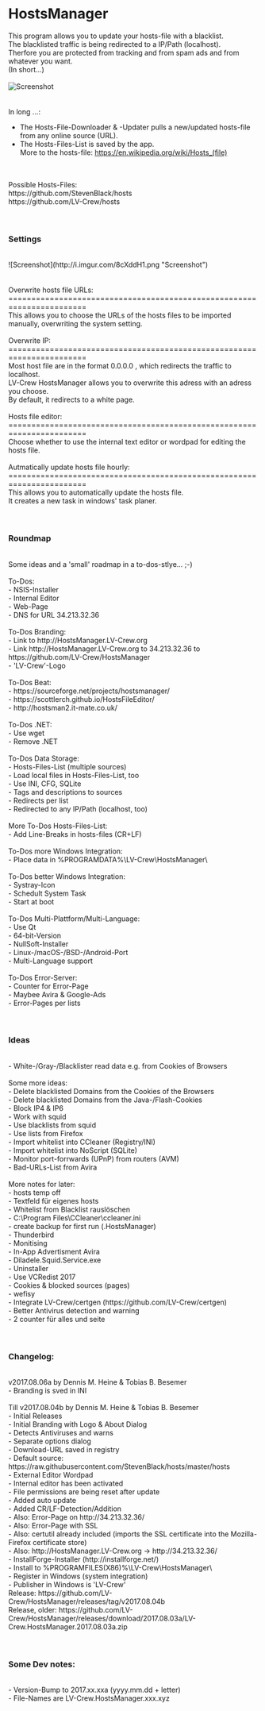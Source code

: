 # HostsManager
This program allows you to update your hosts-file with a blacklist.<br>
The blacklisted traffic is being redirected to a IP/Path (localhost).<br>
Therfore you are protected from tracking and from spam ads and from whatever you want.<br>
(In short...)<br>
<br>
![Screenshot](http://i.imgur.com/QR935Oo.png "Screenshot")<br>
<br>
<br>
In long ...:<br>
- The Hosts-File-Downloader & -Updater pulls a new/updated hosts-file from any online source (URL).<br>
- The Hosts-Files-List is saved by the app.<br>
More to the hosts-file: https://en.wikipedia.org/wiki/Hosts_(file)<br>
<br>
<br>
Possible Hosts-Files:<br>
https://github.com/StevenBlack/hosts<br>
https://github.com/LV-Crew/hosts<br>
<br>
<br>
<h3><b>Settings</b></h3><br>
![Screenshot](http://i.imgur.com/8cXddH1.png "Screenshot")<br>
<br>
<br>
Overwrite hosts file URLs:<br>
=======================================================================<br>
This allows you to choose the URLs of the hosts files to be imported manually, overwriting the system setting.<br>
<br>
Overwrite IP:<br>
=======================================================================<br>
Most host file are in the format 0.0.0.0 <hostname>, which redirects the traffic to localhost.<br>
LV-Crew HostsManager allows you to overwrite this adress with an adress you choose.<br>
By default, it redirects to a white page.<br>
<br>
Hosts file editor:<br>
=======================================================================<br>
Choose whether to use the internal text editor or wordpad for editing the hosts file.<br>
<br>
Autmatically update hosts file hourly:<br>
=======================================================================<br>
This allows you to automatically update the hosts file. <br>
It creates a new task in windows' task planer.<br>
<br>
<br>
<h3><b>Roundmap</b></h3><br>
Some ideas and a 'small' roadmap in a to-dos-stlye... ;-)<br>
<br>
To-Dos:<br>
- NSIS-Installer<br>
- Internal Editor<br>
- Web-Page<br>
- DNS for URL 34.213.32.36<br>
<br>
To-Dos Branding:<br>
- Link to  http://HostsManager.LV-Crew.org<br>
- Link http://HostsManager.LV-Crew.org to 34.213.32.36 to https://github.com/LV-Crew/HostsManager<br>
- 'LV-Crew'-Logo<br>
<br>
To-Dos Beat:<br>
- https://sourceforge.net/projects/hostsmanager/<br>
- https://scottlerch.github.io/HostsFileEditor/<br>
- http://hostsman2.it-mate.co.uk/<br>
<br>
To-Dos .NET:<br>
- Use wget<br>
- Remove .NET<br>
<br>
To-Dos Data Storage:<br>
- Hosts-Files-List (multiple sources)<br>
- Load local files in Hosts-Files-List, too<br>
- Use INI, CFG, SQLite<br>
- Tags and descriptions to sources<br>
- Redirects per list<br>
- Redirected to any IP/Path (localhost, too)<br>
<br>
More To-Dos Hosts-Files-List:<br>
- Add Line-Breaks in hosts-files (CR+LF)<br>
<br>
To-Dos more Windows Integration:<br>
- Place data in %PROGRAMDATA%\LV-Crew\HostsManager\<br>
<br>
To-Dos better Windows Integration:<br>
- Systray-Icon<br>
- Schedult System Task<br>
- Start at boot<br>
<br>
To-Dos Multi-Plattform/Multi-Language:<br>
- Use Qt<br>
- 64-bit-Version<br>
- NullSoft-Installer<br>
- Linux-/macOS-/BSD-/Android-Port<br>
- Multi-Language support<br>
<br>
To-Dos Error-Server:<br>
- Counter for Error-Page<br>
- Maybee Avira & Google-Ads<br>
- Error-Pages per lists<br>
<br>
<br>
<h3><b>Ideas</b></h3><br>
- White-/Gray-/Blacklister read data e.g. from Cookies of Browsers<br>
<br>
Some more ideas:<br>
- Delete blacklisted Domains from the Cookies of the Browsers<br>
- Delete blacklisted Domains from the Java-/Flash-Cookies<br>
- Block IP4 & IP6<br>
- Work with squid<br>
- Use blacklists from squid<br>
- Use lists from Firefox<br>
- Import whitelist into CCleaner (Registry/INI)<br>
- Import whitelist into NoScript (SQLite)<br>
- Monitor port-forrwards (UPnP) from routers (AVM)<br>
- Bad-URLs-List from Avira<br>
<br>
More notes for later:<br>
- hosts temp off<br>
- Textfeld für eigenes hosts<br>
- Whitelist from Blacklist rauslöschen<br>
- C:\Program Files\CCleaner\ccleaner.ini<br>
- create backup for first run (.HostsManager)<br>
- Thunderbird<br>
- Monitising<br>
- In-App Advertisment Avira<br>
- Diladele.Squid.Service.exe<br>
- Uninstaller<br>
- Use VCRedist 2017<br>
- Cookies & blocked sources (pages)<br>
- wefisy<br>
- Integrate LV-Crew/certgen (https://github.com/LV-Crew/certgen)<br>
- Better Antivirus detection and warning<br>
- 2 counter für alles und seite<br>
<br>
<br>
<h3><b>Changelog:</b></h3><br>
v2017.08.06a by Dennis M. Heine & Tobias B. Besemer<br>
- Branding is sved in INI<br>
<br>
Till v2017.08.04b by Dennis M. Heine & Tobias B. Besemer<br>
- Initial Releases<br>
- Initial Branding with Logo & About Dialog<br>
- Detects Antiviruses and warns<br>
- Separate options dialog<br>
- Download-URL saved in registry<br>
- Default source: https://raw.githubusercontent.com/StevenBlack/hosts/master/hosts<br>
- External Editor Wordpad<br>
- Internal editor has been activated<br>
- File permissions are being reset after update<br>
- Added auto update<br>
- Added CR/LF-Detection/Addition<br>
- Also: Error-Page on http://34.213.32.36/<br>
- Also: Error-Page with SSL<br>
- Also: certutil already included (imports the SSL certificate into the Mozilla-Firefox certificate store)<br>
- Also: http://HostsManager.LV-Crew.org -> http://34.213.32.36/<br>
- InstallForge-Installer (http://installforge.net/)<br>
- Install to %PROGRAMFILES(X86)%\LV-Crew\HostsManager\<br>
- Register in Windows (system integration)<br>
- Publisher in Windows is 'LV-Crew'<br>
Release: https://github.com/LV-Crew/HostsManager/releases/tag/v2017.08.04b<br>
Release, older: https://github.com/LV-Crew/HostsManager/releases/download/2017.08.03a/LV-Crew.HostsManager.2017.08.03a.zip<br>
<br>
<br>
<h3><b>Some Dev notes:</b></h3><br>
- Version-Bump to 2017.xx.xxa (yyyy.mm.dd + letter)<br>
- File-Names are LV-Crew.HostsManager.xxx.xyz<br>

